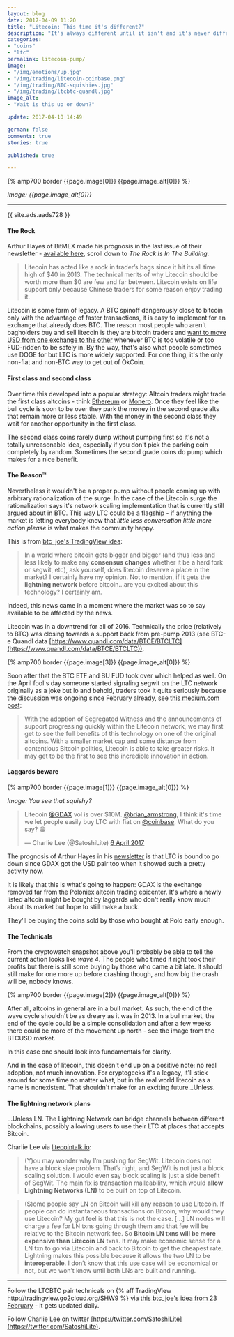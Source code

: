```yaml
---
layout: blog
date: 2017-04-09 11:20
title: "Litecoin: This time it's different?"
description: "It's always different until it isn't and it's never different until it is."
categories:
- "coins"
- "ltc"
permalink: litecoin-pump/
image:
- "/img/emotions/up.jpg"
- "/img/trading/litecoin-coinbase.png"
- "/img/trading/BTC-squishies.jpg"
- "/img/trading/ltcbtc-quandl.jpg"
image_alt:
- "Wait is this up or down?"

update: 2017-04-10 14:49

german: false
comments: true
stories: true

published: true

---
```


{% amp700 border {{page.image[0]}} {{page.image_alt[0]}} %}

_Image: {{page.image_alt[0]}}_

________________________


{{ site.ads.aads728 }}

#### The Rock

Arthur Hayes of BitMEX made his prognosis in the last issue of their newsletter - [available here](http://us3.campaign-archive1.com/?u=db45c09bdf20e1866bb32123f&id=256c134334), scroll down to *The Rock Is In The Building*.

> Litecoin has acted like a rock in trader’s bags since it hit its all time high of $40 in 2013. The technical merits of why Litecoin should be worth more than $0 are few and far between. Litecoin exists on life support only because Chinese traders for some reason enjoy trading it.

Litecoin is some form of legacy. A BTC spinoff dangerously close to bitcoin only with the advantage of faster transactions, it is easy to implement for an exchange that already does BTC. The reason most people who aren't bagholders buy and sell litecoin is they are bitcoin traders and [want to move USD from one exchange to the other](/altcoin-exchanges/) whenever BTC is too volatile or too FUD-ridden to be safely in. By the way, that's also what people sometimes use DOGE for but LTC is more widely supported. For one thing, it's the only non-fiat and non-BTC way to get out of OkCoin.   

#### First class and second class

Over time this developed into a popular strategy: Altcoin traders might trade the first class altcoins - think [Ethereum](/coin/eth/) or [Monero](/coin/xmr/). Once they feel like the bull cycle is soon to be over they park the money in the second grade alts that remain more or less stable. With the money in the second class they wait for another opportunity in the first class.

The second class coins rarely dump without pumping first so it's not a totally unreasonable idea, especially if you don't pick the parking coin completely by random. Sometimes the second grade coins do pump which makes for a nice benefit.

#### The Reason&trade;

Nevertheless it wouldn't be a proper pump without people coming up with arbitrary rationalization of the surge. In the case of the Litecoin surge the rationalization says it's network scaling implementation that is currently still argued about in BTC. This way LTC could be a flagship - if anything the market is letting everybody know that *little less conversation little more action please* is what makes the community happy.

This is from [btc_joe's TradingView idea](https://www.tradingview.com/chart/LTCBTC/cFRt8jgX-LTC-BTC-this-time-is-different-lol/):

> In a world where bitcoin gets bigger and bigger (and thus less and less likely to make any **consensus changes** whether it be a hard fork or segwit, etc), ask yourself, does litecoin deserve a place in the market? I certainly have my opinion.  Not to mention, if it gets the **lightning network** before bitcoin...are you excited about this technology? I certainly am.

Indeed, this news came in a moment where the market was so to say available to be affected by the news.

Litecoin was in a downtrend for all of 2016. Technically the price (relatively to BTC) was closing towards a support back from pre-pump 2013 (see BTC-e Quandl data [https://www.quandl.com/data/BTCE/BTCLTC](https://www.quandl.com/data/BTCE/BTCLTC)).

{% amp700 border {{page.image[3]}} {{page.image_alt[0]}} %}

Soon after that the BTC ETF and BU FUD took over which helped as well. On the April fool's day someone started signaling segwit on the LTC network originally as a joke but lo and behold, traders took it quite seriously because the discussion was ongoing since February already, see [this medium.com post](https://medium.com/@thecryptoconomy/the-barely-discussed-incredible-benefit-of-the-lightning-network-4ce82c75eb58):

> With the adoption of Segregated Witness and the announcements of support progressing quickly within the Litecoin network, we may first get to see the full benefits of this technology on one of the original altcoins. With a smaller market cap and some distance from contentious Bitcoin politics, Litecoin is able to take greater risks. It may get to be the first to see this incredible innovation in action.

#### Laggards beware

{% amp700 border {{page.image[1]}} {{page.image_alt[0]}} %}

_Image: You see that squishy?_


<blockquote><p lang="en" dir="ltr">Litecoin <a href="https://twitter.com/GDAX">@GDAX</a> vol is over $10M. <a href="https://twitter.com/brian_armstrong">@brian_armstrong</a>, I think it&#39;s time we let people easily buy LTC with fiat on <a href="https://twitter.com/coinbase">@coinbase</a>. What do you say? 😁</p>&mdash; Charlie Lee (@SatoshiLite) <a href="https://twitter.com/SatoshiLite/status/849792340357029888">6 April 2017</a></blockquote>

The prognosis of Arthur Hayes in his [newsletter](http://us3.campaign-archive1.com/?u=db45c09bdf20e1866bb32123f&id=256c134334) is that LTC is bound to go down since GDAX got the USD pair too when it showed such a pretty activity now.

It is likely that this is what's going to happen: GDAX is the exchange removed far from the Poloniex altcoin trading epicenter. It's where a newly listed altcoin might be bought by laggards who don't really know much about its market but hope to still make a buck.

They'll be buying the coins sold by those who bought at Polo early enough.

#### The Technicals

From the cryptowatch snapshot above you'll probably be able to tell the current action looks like *wave 4*. The people who timed it right took their profits but there is still some buying by those who came a bit late. It should still make for one more up before crashing though, and how big the crash will be, nobody knows.

{% amp700 border {{page.image[2]}} {{page.image_alt[0]}} %}

After all, altcoins in general are in a bull market. As such, the end of the wave cycle shouldn't be as dreary as it was in 2013. In a bull market, the end of the cycle could be a simple consolidation and after a few weeks there could be more of the movement up north - see the image from the BTCUSD market.

In this case one should look into fundamentals for clarity.

And in the case of litecoin, this doesn't end up on a positive note: no real adoption, not much innovation. For cryptogeeks it's a legacy, it'll stick around for some time no matter what, but in the real world litecoin as a name is nonexistent. That shouldn't make for an exciting future...Unless.

#### The lightning network plans

...Unless LN. The Lightning Network can bridge channels between different blockchains, possibly allowing users to use their LTC at places that accepts Bitcoin.

Charlie Lee via [litecointalk.io](https://litecointalk.io/t/my-vision-for-segwit-and-lightning-networks-on-litecoin-and-bitcoin-by-charlie-lee/600):

> (Y)ou may wonder why I’m pushing for SegWit. Litecoin does not have a block size problem. That’s right, and SegWit is not just a block scaling solution. I would even say block scaling is just a side benefit of SegWit. The main fix is transaction malleability, which would **allow Lightning Networks (LN)** to be built on top of Litecoin.

> (S)ome people say LN on Bitcoin will kill any reason to use Litecoin. If people can do instantaneous transactions on Bitcoin, why would they use Litecoin? My gut feel is that this is not the case. [...] LN nodes will charge a fee for LN txns going through them and that fee will be relative to the Bitcoin network fee. So **Bitcoin LN txns will be more expensive than Litecoin LN** txns. It may make economic sense for a LN txn to go via Litecoin and back to Bitcoin to get the cheapest rate. Lightning makes this possible because it allows the two LN to be **interoperable**. I don’t know that this use case will be economical or not, but we won’t know until both LNs are built and running.


________________________

Follow the LTCBTC pair technicals on {% aff TradingView http://tradingview.go2cloud.org/SHW9 %} via [this btc_joe's idea from 23 February](https://www.tradingview.com/chart/LTCBTC/cFRt8jgX-LTC-BTC-this-time-is-different-lol/) - it gets updated daily.

Follow Charlie Lee on twitter [https://twitter.com/SatoshiLite](https://twitter.com/SatoshiLite).
